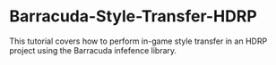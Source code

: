 # Barracuda-Style-Transfer-HDRP
 This tutorial covers how to perform in-game style transfer in an HDRP project using the Barracuda infefence library.
